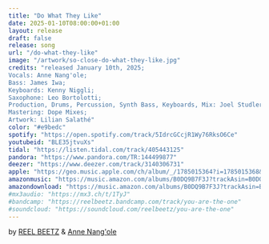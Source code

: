 ```yaml
---
title: "Do What They Like"
date: 2025-01-10T08:00:00+01:00
layout: release
draft: false
release: song
url: "/do-what-they-like"
image: "/artwork/so-close-do-what-they-like.jpg"
credits: "released January 10th, 2025;
Vocals: Anne Nang'ole;
Bass: James Iwa;
Keyboards: Kenny Niggli;
Saxophone: Leo Bortolotti;
Production, Drums, Percussion, Synth Bass, Keyboards, Mix: Joel Studler aka REEL BEETZ;
Mastering: Dope Mixes;
Artwork: Lilian Salathé"
color: "#e9bedc"
spotify: "https://open.spotify.com/track/5IdrcGCcjR1Wy76RksO6Ce"
youtubeid: "BLE35jtvuXs"
tidal: "https://listen.tidal.com/track/405443125"
pandora: "https://www.pandora.com/TR:144499877"
deezer: "https://www.deezer.com/track/3140306731"
apple: "https://geo.music.apple.com/ch/album/_/1785015364?i=1785015368&mt=1&app=itunes&ls=1&at=1000lHKX&ct=odesli_http&itscg=30200&itsct=odsl_m"
amazonmusic: "https://music.amazon.com/albums/B0DQ9B7F3J?trackAsin=B0DQ9C42NV"
amazondownload: "https://music.amazon.com/albums/B0DQ9B7F3J?trackAsin=B0DQ9C42NV"
#mx3audio: "https://mx3.ch/t/1TyJ"
#bandcamp: "https://reelbeetz.bandcamp.com/track/you-are-the-one"
#soundcloud: "https://soundcloud.com/reelbeetz/you-are-the-one"
---
```


by [REEL BEETZ](https://reelbeetz.ch/) & [Anne Nang'ole](https://instagram.com/annenangole)


